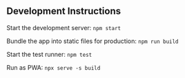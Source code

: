 ## Development Instructions

Start the development server:
`npm start`

Bundle the app into static files for production:
`npm run build`

Start the test runner:
`npm test`

Run as PWA:
`npx serve -s build`
